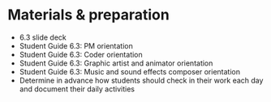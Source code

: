 # Materials & preparation

- 6.3 slide deck
- Student Guide 6.3: PM orientation
- Student Guide 6.3: Coder orientation
- Student Guide 6.3: Graphic artist and animator orientation
- Student Guide 6.3: Music and sound effects composer orientation
- Determine in advance how students should check in their work each day and document their daily activities
